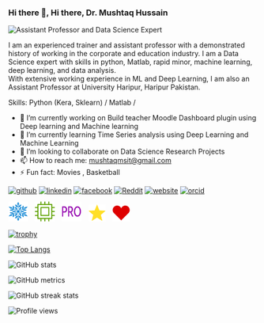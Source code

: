 ### Hi there 👋, Hi there, Dr. Mushtaq Hussain
![Assistant Professor and Data Science Expert ](https://github.com/hussain0048/hussain0048/blob/main/Bnner%202.jpg)

I am an experienced trainer and assistant professor with a demonstrated history of working in the corporate and education industry. I am a Data Science expert with skills in python, Matlab, rapid minor, machine learning, deep learning, and data analysis.  
With extensive working experience in ML and Deep Learning, I am also an Assistant Professor at University Haripur, Haripur Pakistan.



Skills: Python (Kera, Sklearn) / Matlab /

- 🔭 I’m currently working on Build teacher Moodle Dashboard plugin using Deep learning and Machine learning 
- 🌱 I’m currently learning Time Series analysis using Deep Learning and Machine Learning 
- 👯 I’m looking to collaborate on  Data Science Research Projects 
- 📫 How to reach me: mushtaqmsit@gmail.com 
- ⚡ Fun fact: Movies , Basketball 


[<img src='https://cdn.jsdelivr.net/npm/simple-icons@3.0.1/icons/github.svg' alt='github' height='40'>](https://github.com/hussain0048)  [<img src='https://cdn.jsdelivr.net/npm/simple-icons@3.0.1/icons/linkedin.svg' alt='linkedin' height='40'>](https://www.linkedin.com/in/mushtaq-hussain-21417814/)  [<img src='https://cdn.jsdelivr.net/npm/simple-icons@3.0.1/icons/facebook.svg' alt='facebook' height='40'>](https://www.facebook.com/mushtaq.942)  [<img src='https://cdn.jsdelivr.net/npm/simple-icons@3.0.1/icons/reddit.svg' alt='Reddit' height='40'>](https://www.reddit.com/user/hussain0048)  [<img src='https://cdn.jsdelivr.net/npm/simple-icons@3.0.1/icons/icloud.svg' alt='website' height='40'>](https://mahdiacademy.com/)  [<img src='https://cdn.jsdelivr.net/npm/simple-icons@3.0.1/icons/orcid.svg' alt='orcid' height='40'>]( 0000-0002-7238-7924)  

<a href='https://archiveprogram.github.com/'><img src='https://raw.githubusercontent.com/acervenky/animated-github-badges/master/assets/acbadge.gif' width='40' height='40'></a> <a href='https://docs.github.com/en/developers'><img src='https://raw.githubusercontent.com/acervenky/animated-github-badges/master/assets/devbadge.gif' width='40' height='40'></a> <a href='https://github.com/pricing'><img src='https://raw.githubusercontent.com/acervenky/animated-github-badges/master/assets/pro.gif' width='40' height='40'></a> <a href='https://stars.github.com/'><img src='https://raw.githubusercontent.com/acervenky/animated-github-badges/master/assets/starbadge.gif' width='35' height='35'></a> <a href='https://docs.github.com/en/github/supporting-the-open-source-community-with-github-sponsors'><img src='https://raw.githubusercontent.com/acervenky/animated-github-badges/master/assets/sponsorbadge.gif' width='35' height='35'></a> 

[![trophy](https://github-profile-trophy.vercel.app/?username=hussain0048)](https://github.com/ryo-ma/github-profile-trophy)

[![Top Langs](https://github-readme-stats.vercel.app/api/top-langs/?username=hussain0048)](https://github.com/anuraghazra/github-readme-stats)

![GitHub stats](https://github-readme-stats.vercel.app/api?username=hussain0048&show_icons=true&count_private=true)  

![GitHub metrics](https://metrics.lecoq.io/hussain0048)  

![GitHub streak stats](https://github-readme-streak-stats.herokuapp.com/?user=hussain0048)  

![Profile views](https://gpvc.arturio.dev/hussain0048)  

